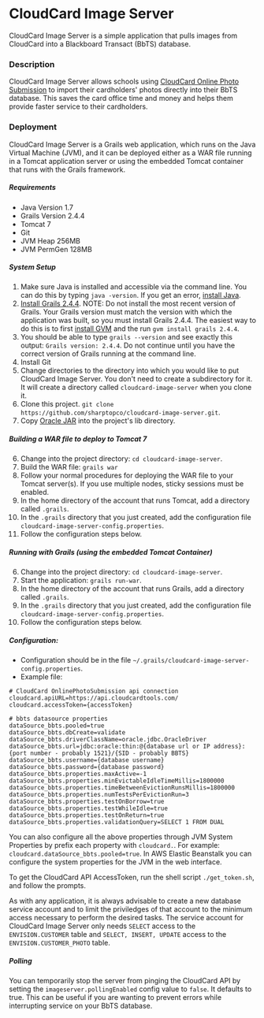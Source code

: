 # CloudCard Image Server

CloudCard Image Server is a simple application that pulls images from CloudCard into a Blackboard Transact (BbTS) database.

### Description
CloudCard Image Server allows schools using [CloudCard Online Photo Submission](http://onlinephotosubmission.com) to import their cardholders' photos directly into their BbTS database. This saves the card office time and money and helps them provide faster service to their cardholders.

### Deployment
CloudCard Image Server is a Grails web application, which runs on the Java Virtual Machine (JVM), and it can be deployed either as a WAR file running in a Tomcat application server or using the embedded Tomcat container that runs with the Grails framework.

##### Requirements
- Java Version 1.7
- Grails Version 2.4.4
- Tomcat 7
- Git
- JVM Heap 256MB
- JVM PermGen 128MB

##### System Setup
1. Make sure Java is installed and accessible via the command line. You can do this by typing `java -version`. If you get an error, [install Java](http://docs.oracle.com/javase/7/docs/webnotes/install/).
2. [Install Grails 2.4.4](https://grails.org/download.html). NOTE: Do not install the most recent version of Grails.  Your Grails version must match the version with which the application was built, so you must install Grails 2.4.4.  The easiest way to do this is to first [install GVM](http://gvmtool.net/) and the run `gvm install grails 2.4.4`.
3. You should be able to type `grails --version` and see exactly this output: `Grails version: 2.4.4`.  Do not continue until you have the correct version of Grails running at the command line.
4. Install Git
5. Change directories to the directory into which you would like to put CloudCard Image Server.  You don't need to create a subdirectory for it.  It will create a directory called `cloudcard-image-server` when you clone it.
6. Clone this project. `git clone https://github.com/sharptopco/cloudcard-image-server.git`.
7. Copy [Oracle JAR](http://www.oracle.com/technetwork/apps-tech/jdbc-112010-090769.html) into the project's lib directory.

##### Building a WAR file to deploy to Tomcat 7
6. Change into the project directory: `cd cloudcard-image-server`.
7. Build the WAR file: `grails war`
8. Follow your normal procedures for deploying the WAR file to your Tomcat server(s).  If you use multiple nodes, sticky sessions must be enabled.
9. In the home directory of the account that runs Tomcat, add a directory called `.grails`.
10. In the `.grails` directory that you just created, add the configuration file `cloudcard-image-server-config.properties`.
11. Follow the configuration steps below.

##### Running with Grails (using the embedded Tomcat Container)
6. Change into the project directory: `cd cloudcard-image-server`.
7. Start the application: `grails run-war`.
8. In the home directory of the account that runs Grails, add a directory called `.grails`.
9. In the `.grails` directory that you just created, add the configuration file `cloudcard-image-server-config.properties`.
10. Follow the configuration steps below.

##### Configuration:
- Configuration should be in the file `~/.grails/cloudcard-image-server-config.properties`.
- Example file:

```
# CloudCard OnlinePhotoSubmission api connection
cloudcard.apiURL=https://api.cloudcardtools.com/
cloudcard.accessToken={accessToken}

# bbts datasource properties
dataSource_bbts.pooled=true
dataSource_bbts.dbCreate=validate
dataSource_bbts.driverClassName=oracle.jdbc.OracleDriver
dataSource_bbts.url=jdbc:oracle:thin:@{database url or IP address}:{port number - probably 1521}/{SID - probably BBTS}
dataSource_bbts.username={database username}
dataSource_bbts.password={database password}
dataSource_bbts.properties.maxActive=-1
dataSource_bbts.properties.minEvictableIdleTimeMillis=1800000
dataSource_bbts.properties.timeBetweenEvictionRunsMillis=1800000
dataSource_bbts.properties.numTestsPerEvictionRun=3
dataSource_bbts.properties.testOnBorrow=true
dataSource_bbts.properties.testWhileIdle=true
dataSource_bbts.properties.testOnReturn=true
dataSource_bbts.properties.validationQuery=SELECT 1 FROM DUAL
```

You can also configure all the above properties through JVM System Properties by prefix each property with `cloudcard.`. For example: `cloudcard.dataSource_bbts.pooled=true`. In AWS Elastic Beanstalk you can configure the system properties for the JVM in the web interface.

To get the CloudCard API AccessToken, run the shell script `./get_token.sh`, and follow the prompts.

As with any application, it is always advisable to create a new database service account and to limit the priviledges of that account to the minimum access necessary to perform the desired tasks.  The service account for CloudCard Image Server only needs `SELECT` access to the `ENVISION.CUSTOMER` table and `SELECT, INSERT, UPDATE` access to the `ENVISION.CUSTOMER_PHOTO` table.

##### Polling
You can temporarily stop the server from pinging the CloudCard API by setting the `imageserver.pollingEnabled` config value to `false`. It defaults to true. This can be useful if you are wanting to prevent errors while interrupting service on your BbTS database.
